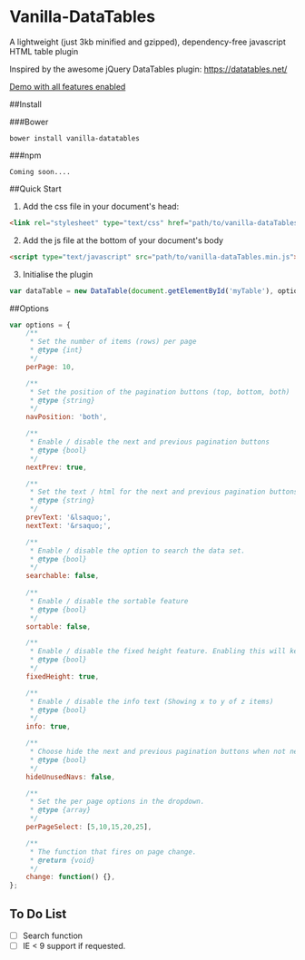 # Vanilla-DataTables
A lightweight (just 3kb minified and gzipped), dependency-free javascript HTML table plugin

Inspired by the awesome jQuery DataTables plugin: https://datatables.net/

[Demo with all features enabled](http://codepen.io/Mobius1/full/VadmKb/)

##Install

###Bower
```
bower install vanilla-datatables
```
###npm

```
Coming soon....
```

##Quick Start

1. Add the css file in your document's head:

```html
<link rel="stylesheet" type="text/css" href="path/to/vanilla-dataTables.min.css">
```

2. Add the js file at the bottom of your document's body

```html
<script type="text/javascript" src="path/to/vanilla-dataTables.min.js">
```

3. Initialise the plugin

```javascript
var dataTable = new DataTable(document.getElementById('myTable'), options);
```

##Options

```javascript
var options = {
	/**
	 * Set the number of items (rows) per page
	 * @type {int}
	 */
	perPage: 10,

	/**
	 * Set the position of the pagination buttons (top, bottom, both)
	 * @type {string}
	 */
	navPosition: 'both',

	/**
	 * Enable / disable the next and previous pagination buttons
	 * @type {bool}
	 */
	nextPrev: true,

	/**
	 * Set the text / html for the next and previous pagination buttons
	 * @type {string}
	 */
	prevText: '&lsaquo;',
	nextText: '&rsaquo;',

	/**
	 * Enable / disable the option to search the data set.
	 * @type {bool}
	 */
	searchable: false,
	
	/**
	 * Enable / disable the sortable feature
	 * @type {bool}
	 */
	sortable: false,	

	/**
	 * Enable / disable the fixed height feature. Enabling this will keep the bottom container fixed in place
	 * @type {bool}
	 */
	fixedHeight: true,

	/**
	 * Enable / disable the info text (Showing x to y of z items)
	 * @type {bool}
	 */
	info: true,

	/**
	 * Choose hide the next and previous pagination buttons when not needed. Leaving this disabled will just disable the buttons.
	 * @type {bool}
	 */
	hideUnusedNavs: false,

	/**
	 * Set the per page options in the dropdown.
	 * @type {array}
	 */
	perPageSelect: [5,10,15,20,25],

	/**
	 * The function that fires on page change.
	 * @return {void}
	 */
	change: function() {},
};
```

## To Do List

- [ ] Search function
- [ ] IE < 9 support if requested.
